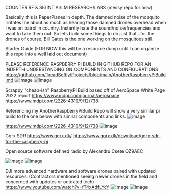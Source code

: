 COUNTER RF & SIGINT AI/LM RESEARCH/LABS 
(messy repo for now)






Basically this is PaperPlanes in depth. The damned noise of the mosquito irritates me about as much as hearing those damned drones overhead when I was on patrol in country. 
Instantly hate the sound/noise/frequencies and want to take them out. So lets build some things to do just that...for the drones of course, Bill Gates is the one working on the mosquitoes still.


Starter Guide
(FOR NOW this will be a resource dump until I can organize this repo into a well laid out document)

PLEASE REFERENCE RASPBERRY PI BUILD IN GITHUB REPO FOR AN INDEPTH UNDERSTANDING ON COMPONENTS AND CONFIGURATIONS
https://github.com/TreadSoftly/Projects/blob/main/AnotherRaspberryPiBuild.md
![image](https://github.com/TreadSoftly/Projects/assets/121847455/bbcc2a1e-83e6-48f4-832a-141d2d3810bc)
![image](https://github.com/TreadSoftly/Projects/assets/121847455/33ac017e-37da-41b1-afd0-c2ae6bb89930)



Scrappy "cheap-ish" RaspberryPi Build based off of AeroSpace White Page 2022 report
https://www.mdpi.com/journal/aerospace
https://www.mdpi.com/2226-4310/9/12/738

Referencing my AnotherRaspberryPiBuild Repo will show a very similar pi build to the one below with similar components and links.
![image](https://github.com/TreadSoftly/Projects/assets/121847455/c8747ec0-4e4a-4781-9b97-e4b19b4adb8b)


https://www.mdpi.com/2226-4310/9/12/738
![image](https://github.com/TreadSoftly/Projects/assets/121847455/13a4d9ef-e76c-48e9-8ac4-17520701102f)


Gqrx SDR
https://www.gqrx.dk/
https://www.gqrx.dk/download/gqrx-sdr-for-the-raspberry-pi

Open source software defined radio by Alexandru Csete OZ9AEC

![image](https://github.com/TreadSoftly/Projects/assets/121847455/310d9fce-338e-4a51-8cff-4ec1639feb89)
![image](https://github.com/TreadSoftly/Projects/assets/121847455/66947de1-0139-4071-894a-103e4e5d721f)



DJI more advanced hardware and software drones paired with updated resources. 
(Contractors mentioned seeing newer drones in the field and concerned with updates or outdated tech)
https://www.youtube.com/watch?v=fT4xAdfLYcY
![image](https://github.com/TreadSoftly/Projects/assets/121847455/1e34ec02-524c-4d0a-9bef-6c37a26303a6)
![image](https://github.com/TreadSoftly/Projects/assets/121847455/cb5a9443-e099-43ba-83f7-20c9416edce8)


